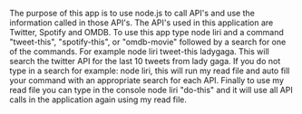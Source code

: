 The purpose of this app is to use node.js to call API's and use the information called in those API's.
The API's used in this application are Twitter, Spotify and OMDB.
To use this app type node liri and a command "tweet-this", "spotify-this", or "omdb-movie" followed by a search for one of the commands. For example node liri tweet-this ladygaga. This will search the twitter API for the last 10 tweets from lady gaga.
If you do not type in a search for example: node liri, this will run my read file and auto fill your command with an appropriate search for each API.
Finally to use my read file you can type in the console node liri "do-this" and it will use all API calls in the application again using my read file.